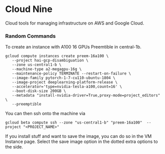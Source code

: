# Cloud Nine
Cloud tools for managing infrastructure on AWS and Google Cloud.

### Random Commands

To create an instance with A100 16 GPUs Preemtible in central-1b.

```
gcloud compute instances create preem-16a100 \
   --project hai-gcp-disambiguation \
   --zone us-central1-b \
   --machine-type a2-megagpu-16g \
   --maintenance-policy TERMINATE --restart-on-failure \
   --image-family pytorch-1-7-cu110-ubuntu-1804 \
   --image-project deeplearning-platform-release \
   --accelerator='type=nvidia-tesla-a100,count=16' \
   --boot-disk-size 200GB \
   --metadata "install-nvidia-driver=True,proxy-mode=project_editors" \
   --preemptible

```

You can then ssh onto the machine via

`gcloud beta compute ssh --zone "us-central1-b" "preem-16a100"  --project "<PROJECT_NAME>"`

If you install stuff and want to save the image, you can do so in the VM Instance page. Select the save image option in the dotted extra options to the side.
